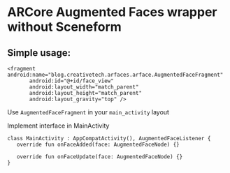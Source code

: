 # ARCore Augmented Faces wrapper without Sceneform



## Simple usage:

```
<fragment android:name="blog.creativetech.arfaces.arface.AugmentedFaceFragment"
       android:id="@+id/face_view"
       android:layout_width="match_parent"
       android:layout_height="match_parent"
       android:layout_gravity="top" />
```
Use `AugmentedFaceFragment` in your `main_activity` layout

Implement interface in MainActivity

```
class MainActivity : AppCompatActivity(), AugmentedFaceListener {
   override fun onFaceAdded(face: AugmentedFaceNode) {}

   override fun onFaceUpdate(face: AugmentedFaceNode) {}
}
```

